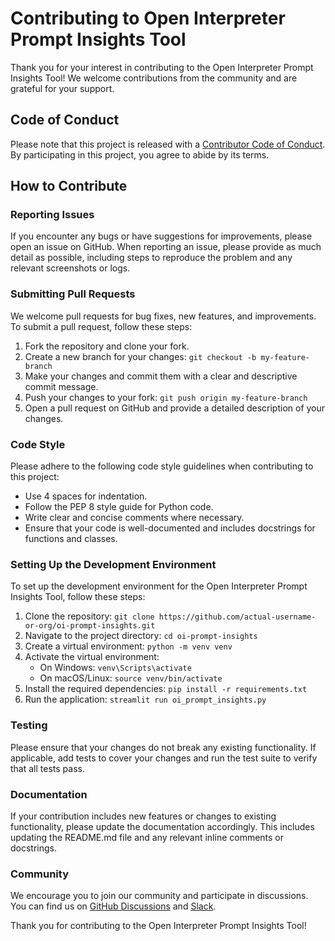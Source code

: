 # Contributing to Open Interpreter Prompt Insights Tool

Thank you for your interest in contributing to the Open Interpreter Prompt Insights Tool! We welcome contributions from the community and are grateful for your support.

## Code of Conduct

Please note that this project is released with a [Contributor Code of Conduct](CODE_OF_CONDUCT.md). By participating in this project, you agree to abide by its terms.

## How to Contribute

### Reporting Issues

If you encounter any bugs or have suggestions for improvements, please open an issue on GitHub. When reporting an issue, please provide as much detail as possible, including steps to reproduce the problem and any relevant screenshots or logs.

### Submitting Pull Requests

We welcome pull requests for bug fixes, new features, and improvements. To submit a pull request, follow these steps:

1. Fork the repository and clone your fork.
2. Create a new branch for your changes: `git checkout -b my-feature-branch`
3. Make your changes and commit them with a clear and descriptive commit message.
4. Push your changes to your fork: `git push origin my-feature-branch`
5. Open a pull request on GitHub and provide a detailed description of your changes.

### Code Style

Please adhere to the following code style guidelines when contributing to this project:

- Use 4 spaces for indentation.
- Follow the PEP 8 style guide for Python code.
- Write clear and concise comments where necessary.
- Ensure that your code is well-documented and includes docstrings for functions and classes.

### Setting Up the Development Environment

To set up the development environment for the Open Interpreter Prompt Insights Tool, follow these steps:

1. Clone the repository: `git clone https://github.com/actual-username-or-org/oi-prompt-insights.git`
2. Navigate to the project directory: `cd oi-prompt-insights`
3. Create a virtual environment: `python -m venv venv`
4. Activate the virtual environment:
   - On Windows: `venv\Scripts\activate`
   - On macOS/Linux: `source venv/bin/activate`
5. Install the required dependencies: `pip install -r requirements.txt`
6. Run the application: `streamlit run oi_prompt_insights.py`

### Testing

Please ensure that your changes do not break any existing functionality. If applicable, add tests to cover your changes and run the test suite to verify that all tests pass.

### Documentation

If your contribution includes new features or changes to existing functionality, please update the documentation accordingly. This includes updating the README.md file and any relevant inline comments or docstrings.

### Community

We encourage you to join our community and participate in discussions. You can find us on [GitHub Discussions](https://github.com/actual-username-or-org/oi-prompt-insights/discussions) and [Slack](https://join.slack.com/t/oi-prompt-insights/shared_invite/).

Thank you for contributing to the Open Interpreter Prompt Insights Tool!

